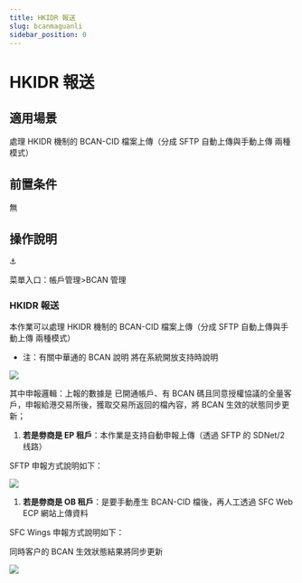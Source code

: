 ```yaml
---
title: HKIDR 報送
slug: bcanmaguanli
sidebar_position: 0
---
```



# HKIDR 報送

## 適用場景

處理 HKIDR 機制的 BCAN-CID 檔案上傳（分成 SFTP 自動上傳與手動上傳 兩種模式）

## 前置条件

無

## 操作說明

<div class="callout callout-bg-6 callout-border-6">
<div class='callout-emoji'>⚓</div>
<p>菜單入口：帳戶管理&gt;BCAN 管理</p>
</div>

### HKIDR 報送

本作業可以處理 HKIDR 機制的 BCAN-CID 檔案上傳（分成 SFTP 自動上傳與手動上傳 兩種模式）

- 注：有關中華通的 BCAN 說明 將在系統開放支持時說明

<img src="/assets/BYcPbsqrgohUafxOwtscJK1enYe.png" src-width="1280" src-height="586" align="center"/>

其中申報邏輯：上報的數據是 已開通帳戶、有 BCAN 碼且同意授權協議的全量客戶，申報給港交易所後，獲取交易所返回的檔內容，將 BCAN 生效的狀態同步更新；

1. **若是劵商是 EP 租戶**：本作業是支持自動申報上傳（透過 SFTP 的 SDNet/2 线路）

SFTP 申報方式說明如下：

<img src="/assets/FyiOb1BuPoldCzxSpA9cL40NnBf.png" src-width="3250" src-height="1542" align="center"/>

1. **若是劵商是 OB 租戶**：是要手動產生 BCAN-CID 檔後，再人工透過 SFC Web ECP 網站上傳資料

SFC Wings 申報方式說明如下：

 同時客户的 BCAN 生效狀態結果將同步更新

<img src="/assets/MiV2b5v8doYLUPxRcWlclM9MnOf.png" src-width="3218" src-height="1228" align="center"/>

### 
